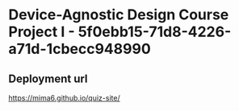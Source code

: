 # Device-Agnostic Design Course Project I - 5f0ebb15-71d8-4226-a71d-1cbecc948990

## Deployment url
https://mima6.github.io/quiz-site/
